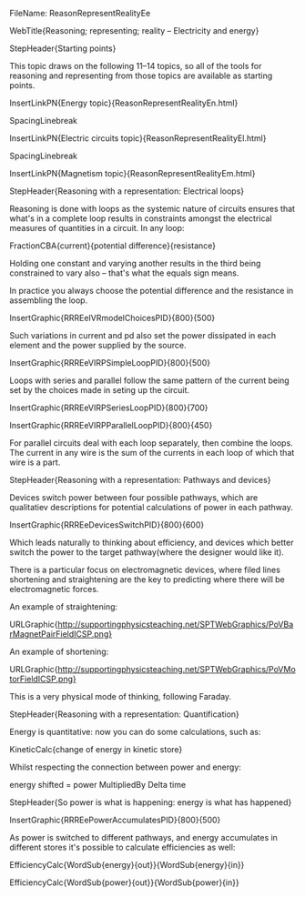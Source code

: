 FileName: ReasonRepresentRealityEe

WebTitle{Reasoning; representing; reality – Electricity and energy}


StepHeader{Starting points}

This topic draws on the following 11&ndash;14 topics, so all of the tools for reasoning and representing from those topics are available as starting points.

InsertLinkPN{Energy topic}{ReasonRepresentRealityEn.html}

SpacingLinebreak

InsertLinkPN{Electric circuits topic}{ReasonRepresentRealityEl.html}

SpacingLinebreak

InsertLinkPN{Magnetism topic}{ReasonRepresentRealityEm.html}


StepHeader{Reasoning with a representation: Electrical loops}

Reasoning is done with loops as the systemic nature of circuits ensures that what's in a complete loop results in constraints amongst the electrical measures of quantities in a circuit. In any loop:

FractionCBA{current}{potential difference}{resistance}

Holding one constant and varying another results in the third being constrained to vary also – that's what the equals sign means.

In practice you always choose the potential difference and the resistance in assembling the loop.

InsertGraphic{RRREeIVRmodelChoicesPID}{800}{500}

Such variations in current and pd also set the power dissipated in each element and the power supplied by the source.

InsertGraphic{RRREeVIRPSimpleLoopPID}{800}{500}

Loops with series and parallel follow the same pattern of the current being set by the choices made in seting up the circuit.

InsertGraphic{RRREeVIRPSeriesLoopPID}{800}{700}

InsertGraphic{RRREeVIRPParallelLoopPID}{800}{450}

For parallel circuits deal with each loop separately, then combine the loops. The current in any wire is the sum of the currents in each loop of which that wire is a part.

StepHeader{Reasoning with a representation: Pathways and devices}

Devices switch power between four possible pathways, which are qualitatiev descriptions for potential calculations of power in each pathway.

InsertGraphic{RRREeDevicesSwitchPID}{800}{600}


Which leads naturally to thinking about efficiency, and devices which better switch the power to the target pathway(where the designer would like it).

There is a particular focus on electromagnetic devices, where filed lines shortening and straightening are the key to predicting where there will be electromagnetic forces.

An example of straightening:

URLGraphic{http://supportingphysicsteaching.net/SPTWebGraphics/PoVBarMagnetPairFieldICSP.png}

An example of shortening:

URLGraphic{http://supportingphysicsteaching.net/SPTWebGraphics/PoVMotorFieldICSP.png}

This is a very physical mode of thinking, following Faraday.

StepHeader{Reasoning with a representation: Quantification}


Energy is quantitative: now you can do some calculations, such as:

KineticCalc{change of energy in kinetic store}

Whilst respecting the connection between power and energy:

energy shifted  = power MultipliedBy Delta time

StepHeader{So power is what is happening: energy is what has happened}

InsertGraphic{RRREePowerAccumulatesPID}{800}{500}

As power is switched to different pathways, and energy accumulates in different stores it's possible to calculate efficiencies as well:


EfficiencyCalc{WordSub{energy}{out}}{WordSub{energy}{in}}

EfficiencyCalc{WordSub{power}{out}}{WordSub{power}{in}}

